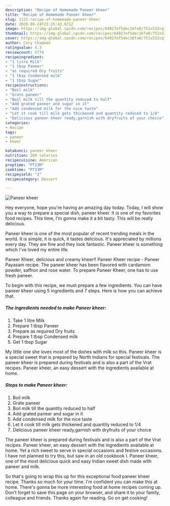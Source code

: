 ```yaml
---
description: "Recipe of Homemade Paneer kheer"
title: "Recipe of Homemade Paneer kheer"
slug: 1122-recipe-of-homemade-paneer-kheer
date: 2020-09-24T23:25:43.671Z
image: https://img-global.cpcdn.com/recipes/64927ef5dec16fa0/751x532cq70/paneer-kheer-recipe-main-photo.jpg
thumbnail: https://img-global.cpcdn.com/recipes/64927ef5dec16fa0/751x532cq70/paneer-kheer-recipe-main-photo.jpg
cover: https://img-global.cpcdn.com/recipes/64927ef5dec16fa0/751x532cq70/paneer-kheer-recipe-main-photo.jpg
author: Cory Chapman
ratingvalue: 4.3
reviewcount: 5774
recipeingredient:
- "1 litre Milk"
- "1 tbsp Paneer"
- "as required Dry fruits"
- "1 tbsp Condensed milk"
- "1 tbsp Sugar"
recipeinstructions:
- "Boil milk"
- "Grate paneer"
- "Boil milk till the quantity reduced to half"
- "Add grated paneer and sugar in it"
- "Add condensed milk for the nice taste"
- "Let it cook till milk gets thickened and quantity reduced to 1/4"
- "Delicious paneer kheer ready,garnish with dryfruits of your choice"
categories:
- Recipe
tags:
- paneer
- kheer

katakunci: paneer kheer 
nutrition: 269 calories
recipecuisine: American
preptime: "PT13M"
cooktime: "PT33M"
recipeyield: "2"
recipecategory: Dessert

---
```



![Paneer kheer](https://img-global.cpcdn.com/recipes/64927ef5dec16fa0/751x532cq70/paneer-kheer-recipe-main-photo.jpg)

Hey everyone, hope you're having an amazing day today. Today, I will show you a way to prepare a special dish, paneer kheer. It is one of my favorites food recipes. This time, I'm gonna make it a bit tasty. This will be really delicious.

Paneer kheer is one of the most popular of recent trending meals in the world. It is simple, it is quick, it tastes delicious. It's appreciated by millions every day. They are fine and they look fantastic. Paneer kheer is something which I've loved my entire life.

Paneer Kheer, delicious and creamy kheer!! Paneer Kheer recipe - Paneer Payasam recipe. The paneer kheer has been flavored with cardamom powder, saffron and rose water. To prepare Paneer Kheer, one has to use fresh paneer.


To begin with this recipe, we must prepare a few ingredients. You can have paneer kheer using 5 ingredients and 7 steps. Here is how you can achieve that.

<!--inarticleads1-->

##### The ingredients needed to make Paneer kheer:

1. Take 1 litre Milk
1. Prepare 1 tbsp Paneer
1. Prepare as required Dry fruits
1. Prepare 1 tbsp Condensed milk
1. Get 1 tbsp Sugar


My little one she loves most of the dishes with milk so this. Paneer kheer is a special sweet that is prepared by North Indians for special festivals. The paneer kheer is prepared during festivals and is also a part of the Vrat recipes. Paneer kheer, an easy dessert with the ingredients available at home. 

<!--inarticleads2-->

##### Steps to make Paneer kheer:

1. Boil milk
1. Grate paneer
1. Boil milk till the quantity reduced to half
1. Add grated paneer and sugar in it
1. Add condensed milk for the nice taste
1. Let it cook till milk gets thickened and quantity reduced to 1/4
1. Delicious paneer kheer ready,garnish with dryfruits of your choice


The paneer kheer is prepared during festivals and is also a part of the Vrat recipes. Paneer kheer, an easy dessert with the ingredients available at home. Yet a rich sweet to serve in special occasions and festive occasions. I have not planned to try this, but saw in an old cookbook I. Paneer kheer, one of the most delicious quick and easy Indian sweet dish made with paneer and milk. 

So that's going to wrap this up for this exceptional food paneer kheer recipe. Thanks so much for your time. I'm confident you can make this at home. There's gonna be more interesting food at home recipes coming up. Don't forget to save this page on your browser, and share it to your family, colleague and friends. Thanks again for reading. Go on get cooking!
